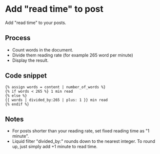 # Add "read time" to post

Add "read time" to your posts.

## Process

- Count words in the document.
- Divide them reading rate (for example 265 word per minute)
- Display the result.

## Code snippet

```Liquid
{% assign words = content | number_of_words %}
{% if words < 265 %} 1 min read
{% else %}
{{ words | divided_by:265 | plus: 1 }} min read
{% endif %}
```

## Notes

- For posts shorter than your reading rate, set fixed reading time as "1 minute".
- Liquid filter "divided_by:" rounds down to the nearest integer. To round up, just simply add +1 minute to read time.
